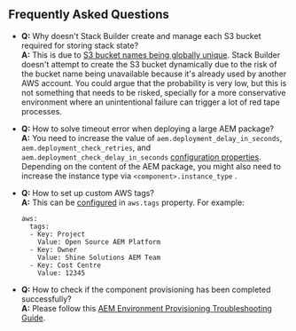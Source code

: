 Frequently Asked Questions
--------------------------

* __Q:__ Why doesn't Stack Builder create and manage each S3 bucket required for storing stack state?<br/>
  __A:__ This is due to [S3 bucket names being globally unique](https://docs.aws.amazon.com/AmazonS3/latest/dev/UsingBucket.html). Stack Builder doesn't attempt to create the S3 bucket dynamically due to the risk of the bucket name being unavailable because it's already used by another AWS account. You could argue that the probability is very low, but this is not something that needs to be risked, specially for a more conservative environment where an unintentional failure can trigger a lot of red tape processes.

* __Q:__ How to solve timeout error when deploying a large AEM package?<br/>
  __A:__ You need to increase the value of `aem.deployment_delay_in_seconds`, `aem.deployment_check_retries`, and `aem.deployment_check_delay_in_seconds` [configuration properties](https://github.com/shinesolutions/aem-aws-stack-builder/blob/master/docs/configuration.md). Depending on the content of the AEM package, you might also need to increase the instance type via `<component>.instance_type` .

* __Q:__ How to set up custom AWS tags?<br/>
  __A:__ This can be [configured](https://github.com/shinesolutions/aem-aws-stack-builder/blob/master/docs/configuration.md#aws-configuration-properties) in `aws.tags` property. For example:
  ```
  aws:
    tags:
    - Key: Project
      Value: Open Source AEM Platform
    - Key: Owner
      Value: Shine Solutions AEM Team
    - Key: Cost Centre
      Value: 12345
  ```

* __Q:__ How to check if the component provisioning has been completed successfully?<br/>
  __A:__ Please follow this [AEM Environment Provisioning Troubleshooting Guide](https://github.com/shinesolutions/aem-aws-stack-builder/blob/master/docs/troubleshooting-guide.md#aem-environment-provisioning).
